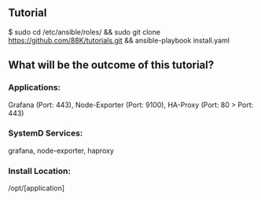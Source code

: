 ## Tutorial
$ sudo cd /etc/ansible/roles/ && sudo git clone https://github.com/88K/tutorials.git && ansible-playbook install.yaml

## What will be the outcome of this tutorial?

### Applications: 
Grafana (Port: 443), Node-Exporter (Port: 9100), HA-Proxy (Port: 80 > Port: 443)

### SystemD Services:
grafana, node-exporter, haproxy

### Install Location:
/opt/[application]







